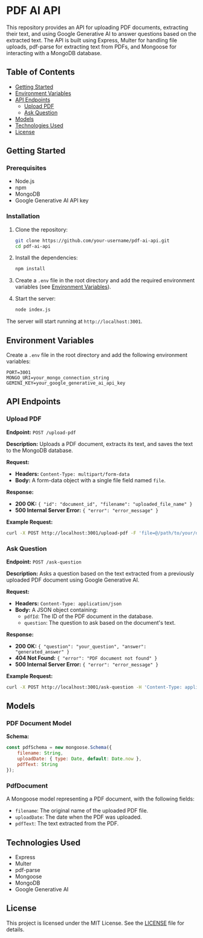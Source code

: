 # PDF AI API

This repository provides an API for uploading PDF documents, extracting their text, and using Google Generative AI to answer questions based on the extracted text. The API is built using Express, Multer for handling file uploads, pdf-parse for extracting text from PDFs, and Mongoose for interacting with a MongoDB database.

## Table of Contents
- [Getting Started](#getting-started)
- [Environment Variables](#environment-variables)
- [API Endpoints](#api-endpoints)
  - [Upload PDF](#upload-pdf)
  - [Ask Question](#ask-question)
- [Models](#models)
- [Technologies Used](#technologies-used)
- [License](#license)

## Getting Started

### Prerequisites
- Node.js
- npm
- MongoDB
- Google Generative AI API key

### Installation
1. Clone the repository:
    ```sh
    git clone https://github.com/your-username/pdf-ai-api.git
    cd pdf-ai-api
    ```

2. Install the dependencies:
    ```sh
    npm install
    ```

3. Create a `.env` file in the root directory and add the required environment variables (see [Environment Variables](#environment-variables)).

4. Start the server:
    ```sh
    node index.js
    ```

The server will start running at `http://localhost:3001`.

## Environment Variables
Create a `.env` file in the root directory and add the following environment variables:

```
PORT=3001
MONGO_URI=your_mongo_connection_string
GEMINI_KEY=your_google_generative_ai_api_key
```

## API Endpoints

### Upload PDF
**Endpoint:** `POST /upload-pdf`

**Description:** Uploads a PDF document, extracts its text, and saves the text to the MongoDB database.

**Request:**
- **Headers:** `Content-Type: multipart/form-data`
- **Body:** A form-data object with a single file field named `file`.

**Response:**
- **200 OK:** `{ "id": "document_id", "filename": "uploaded_file_name" }`
- **500 Internal Server Error:** `{ "error": "error_message" }`

**Example Request:**
```sh
curl -X POST http://localhost:3001/upload-pdf -F 'file=@/path/to/your/document.pdf'
```

### Ask Question
**Endpoint:** `POST /ask-question`

**Description:** Asks a question based on the text extracted from a previously uploaded PDF document using Google Generative AI.

**Request:**
- **Headers:** `Content-Type: application/json`
- **Body:** A JSON object containing:
  - `pdfId`: The ID of the PDF document in the database.
  - `question`: The question to ask based on the document's text.

**Response:**
- **200 OK:** `{ "question": "your_question", "answer": "generated_answer" }`
- **404 Not Found:** `{ "error": "PDF document not found" }`
- **500 Internal Server Error:** `{ "error": "error_message" }`

**Example Request:**
```sh
curl -X POST http://localhost:3001/ask-question -H 'Content-Type: application/json' -d '{"pdfId": "document_id", "question": "your_question"}'
```

## Models

### PDF Document Model
**Schema:**
```javascript
const pdfSchema = new mongoose.Schema({
    filename: String,
    uploadDate: { type: Date, default: Date.now },
    pdfText: String
});
```

### PdfDocument
A Mongoose model representing a PDF document, with the following fields:
- `filename`: The original name of the uploaded PDF file.
- `uploadDate`: The date when the PDF was uploaded.
- `pdfText`: The text extracted from the PDF.

## Technologies Used
- Express
- Multer
- pdf-parse
- Mongoose
- MongoDB
- Google Generative AI

## License
This project is licensed under the MIT License. See the [LICENSE](LICENSE) file for details.
```
